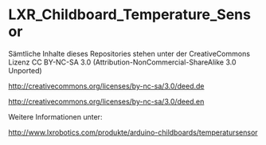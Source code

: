 LXR_Childboard_Temperature_Sensor
=================================
Sämtliche Inhalte dieses Repositories stehen unter der CreativeCommons Lizenz CC BY-NC-SA 3.0 (Attribution-NonCommercial-ShareAlike 3.0 Unported) 

http://creativecommons.org/licenses/by-nc-sa/3.0/deed.de

http://creativecommons.org/licenses/by-nc-sa/3.0/deed.en

Weitere Informationen unter:

http://www.lxrobotics.com/produkte/arduino-childboards/temperatursensor
